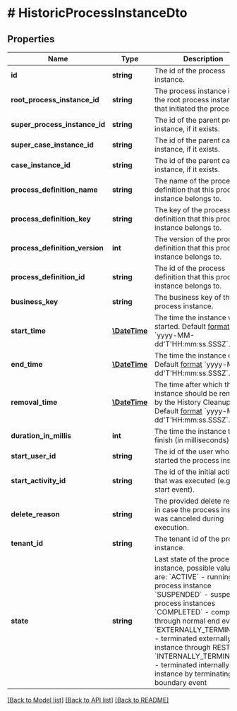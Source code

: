 # # HistoricProcessInstanceDto

## Properties

Name | Type | Description | Notes
------------ | ------------- | ------------- | -------------
**id** | **string** | The id of the process instance. | [optional]
**root_process_instance_id** | **string** | The process instance id of the root process instance that initiated the process. | [optional]
**super_process_instance_id** | **string** | The id of the parent process instance, if it exists. | [optional]
**super_case_instance_id** | **string** | The id of the parent case instance, if it exists. | [optional]
**case_instance_id** | **string** | The id of the parent case instance, if it exists. | [optional]
**process_definition_name** | **string** | The name of the process definition that this process instance belongs to. | [optional]
**process_definition_key** | **string** | The key of the process definition that this process instance belongs to. | [optional]
**process_definition_version** | **int** | The version of the process definition that this process instance belongs to. | [optional]
**process_definition_id** | **string** | The id of the process definition that this process instance belongs to. | [optional]
**business_key** | **string** | The business key of the process instance. | [optional]
**start_time** | [**\DateTime**](\DateTime.md) | The time the instance was started. Default [format](https://docs.camunda.org/manual/7.15/reference/rest/overview/date-format/) &#x60;yyyy-MM-dd&#39;T&#39;HH:mm:ss.SSSZ&#x60;. | [optional]
**end_time** | [**\DateTime**](\DateTime.md) | The time the instance ended. Default [format](https://docs.camunda.org/manual/7.15/reference/rest/overview/date-format/) &#x60;yyyy-MM-dd&#39;T&#39;HH:mm:ss.SSSZ&#x60;. | [optional]
**removal_time** | [**\DateTime**](\DateTime.md) | The time after which the instance should be removed by the History Cleanup job. Default [format](https://docs.camunda.org/manual/7.15/reference/rest/overview/date-format/) &#x60;yyyy-MM-dd&#39;T&#39;HH:mm:ss.SSSZ&#x60;. | [optional]
**duration_in_millis** | **int** | The time the instance took to finish (in milliseconds). | [optional]
**start_user_id** | **string** | The id of the user who started the process instance. | [optional]
**start_activity_id** | **string** | The id of the initial activity that was executed (e.g., a start event). | [optional]
**delete_reason** | **string** | The provided delete reason in case the process instance was canceled during execution. | [optional]
**tenant_id** | **string** | The tenant id of the process instance. | [optional]
**state** | **string** | Last state of the process instance, possible values are:  &#x60;ACTIVE&#x60; - running process instance  &#x60;SUSPENDED&#x60; - suspended process instances  &#x60;COMPLETED&#x60; - completed through normal end event  &#x60;EXTERNALLY_TERMINATED&#x60; - terminated externally, for instance through REST API  &#x60;INTERNALLY_TERMINATED&#x60; - terminated internally, for instance by terminating boundary event | [optional]

[[Back to Model list]](../../README.md#models) [[Back to API list]](../../README.md#endpoints) [[Back to README]](../../README.md)
